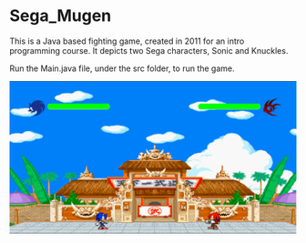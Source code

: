 Sega_Mugen
==========

This is a Java based fighting game, created in 2011 for an intro programming course. It depicts two Sega characters, Sonic and Knuckles.

Run the Main.java file, under the src folder, to run the game.

![](https://github.com/danielinoa/Sega_Mugen/blob/d185675e215f639491a8390dcb60db8676461c44/Screenshot.png?raw=true)
